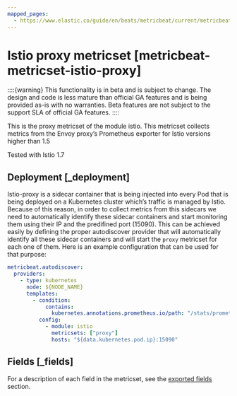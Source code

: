 ```yaml
---
mapped_pages:
  - https://www.elastic.co/guide/en/beats/metricbeat/current/metricbeat-metricset-istio-proxy.html
---
```


# Istio proxy metricset [metricbeat-metricset-istio-proxy]

::::{warning}
This functionality is in beta and is subject to change. The design and code is less mature than official GA features and is being provided as-is with no warranties. Beta features are not subject to the support SLA of official GA features.
::::


This is the proxy metricset of the module istio. This metricset collects metrics from the Envoy proxy’s Prometheus exporter for Istio versions higher than 1.5

Tested with Istio 1.7


## Deployment [_deployment]

Istio-proxy is a sidecar container that is being injected into every Pod that is being deployed on a Kubernetes cluster which’s traffic is managed by Istio. Because of this reason, in order to collect metrics from this sidecars we need to automatically identify these sidecar containers and start monitoring them using their IP and the predifined port (15090). This can be achieved easily by defining the proper autodiscover provider that will automatically identify all these sidecar containers and will start the `proxy` metricset for each one of them. Here is an example configuration that can be used for that purpose:

```yaml
metricbeat.autodiscover:
  providers:
    - type: kubernetes
      node: ${NODE_NAME}
      templates:
        - condition:
            contains:
              kubernetes.annotations.prometheus.io/path: "/stats/prometheus"
          config:
            - module: istio
              metricsets: ["proxy"]
              hosts: "${data.kubernetes.pod.ip}:15090"
```

## Fields [_fields]

For a description of each field in the metricset, see the [exported fields](/reference/metricbeat/exported-fields-istio.md) section.


